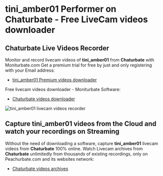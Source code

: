# tini_amber01 Performer on Chaturbate - Free LiveCam videos downloader

## Chaturbate Live Videos Recorder

Monitor and record livecam videos of **tini_amber01** from **Chaturbate** with Moniturbate.com
Get a premium trial for free by just and only registering with your Email address:
* [tini_amber01 Premium videos downloader](https://moniturbate.com/request-demo-licence-key.html)

Free livecam videos downloader - Moniturbate Software:
* [Chaturbate videos downloader](https://moniturbate.com/moniturbate-download-software.html)

![tini_amber01 livecam videos recorder](https://peachurnet.com/templates/moniturbate-software.png)


## Capture tini_amber01 videos from the Cloud and watch your recordings on Streaming

Without the need of downloading a software, capture **tini_amber01** livecam videos from **Chaturbate** 100% online.
Watch Livecam archives from **Chaturbate** unlimitedly from thousands of existing recordings, only on Peachurbate.com and its websites network:
* [Chaturbate videos archives](https://peachurnet.com/)